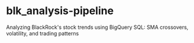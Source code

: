 # blk_analysis-pipeline
Analyzing BlackRock's stock trends using BigQuery SQL: SMA crossovers, volatility, and trading patterns
